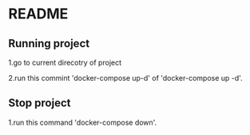 # README
## Running project


1.go to current direcotry of project

2.run this commint 'docker-compose up-d' of 'docker-compose up -d'.


## Stop project
1.run this command 'docker-compose down'.
